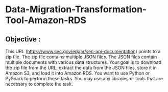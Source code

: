 # Data-Migration-Transformation-Tool-Amazon-RDS
## Objective :
This URL (https://www.sec.gov/edgar/sec-api-documentation) points to a zip file. The zip file contains multiple JSON files. The JSON files contain multiple documents with various data structures. Your goal is to download the zip file from the URL, extract the data from the JSON files, store it in Amazon S3, and load it into Amazon RDS. You want to use Python or PySpark to perform these tasks. You may use any libraries or tools that are necessary to complete the task.
